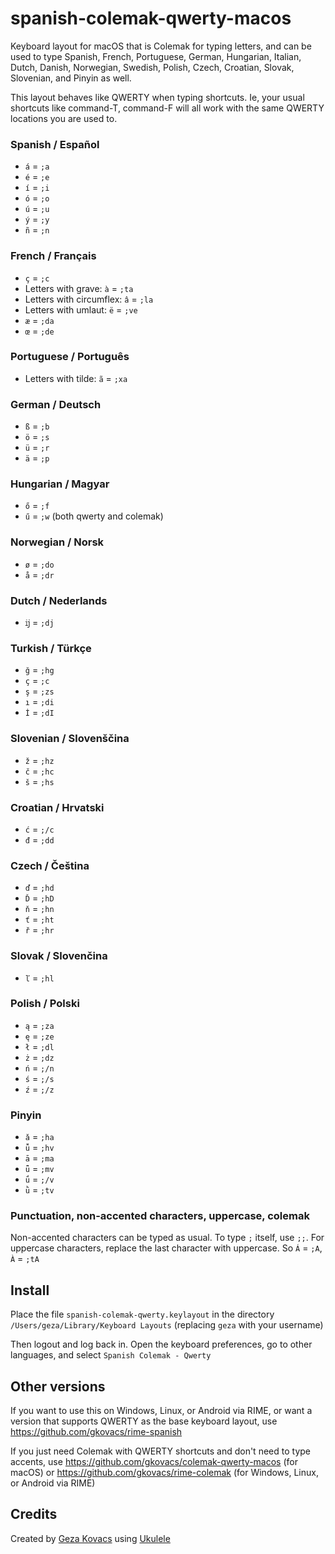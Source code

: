 # spanish-colemak-qwerty-macos

Keyboard layout for macOS that is Colemak for typing letters, and can be used to type Spanish, French, Portuguese, German, Hungarian, Italian, Dutch, Danish, Norwegian, Swedish, Polish, Czech, Croatian, Slovak, Slovenian, and Pinyin as well.

This layout behaves like QWERTY when typing shortcuts. Ie, your usual shortcuts like command-T, command-F will all work with the same QWERTY locations you are used to.

### Spanish / Español

* `á` = `;a`
* `é` = `;e`
* `í` = `;i`
* `ó` = `;o`
* `ú` = `;u`
* `ý` = `;y`
* `ñ` = `;n`

### French / Français

* `ç` = `;c`
* Letters with grave: `à` = `;ta`
* Letters with circumflex: `â` = `;la`
* Letters with umlaut: `ë` = `;ve`
* `æ` = `;da`
* `œ` = `;de`

### Portuguese / Português

* Letters with tilde: `ã` = `;xa`

### German / Deutsch

* `ß` = `;b`
* `ö` = `;s`
* `ü` = `;r`
* `ä` = `;p`

### Hungarian / Magyar

* `ő` = `;f`
* `ű` = `;w` (both qwerty and colemak)

### Norwegian / Norsk

* `ø` = `;do`
* `å` = `;dr`

### Dutch / Nederlands

* `ĳ` = `;dj`

### Turkish / Türkçe

* `ğ` = `;hg`
* `ç` = `;c`
* `ş` = `;zs`
* `ı` = `;di`
* `İ` = `;dI`

### Slovenian / Slovenščina

* `ž` = `;hz`
* `č` = `;hc`
* `š` = `;hs`

### Croatian / Hrvatski

* `ć` = `;/c`
* `đ` = `;dd`

### Czech / Čeština

* `ď` = `;hd`
* `Ď` = `;hD`
* `ň` = `;hn`
* `ť` = `;ht`
* `ř` = `;hr`

### Slovak / Slovenčina

* `ľ` = `;hl`

### Polish / Polski

* `ą` = `;za`
* `ę` = `;ze`
* `ł` = `;dl`
* `ż` = `;dz`
* `ń` = `;/n`
* `ś` = `;/s`
* `ź` = `;/z`

### Pinyin

* `ǎ` = `;ha`
* `ǚ` = `;hv`
* `ā` = `;ma`
* `ǖ` = `;mv`
* `ǘ` = `;/v`
* `ǜ` = `;tv`

### Punctuation, non-accented characters, uppercase, colemak

Non-accented characters can be typed as usual. To type `;` itself, use `;;`. For uppercase characters, replace the last character with uppercase. So `Á` = `;A`, `À` = `;tA`

## Install

Place the file `spanish-colemak-qwerty.keylayout` in the directory `/Users/geza/Library/Keyboard Layouts` (replacing `geza` with your username)

Then logout and log back in. Open the keyboard preferences, go to other languages, and select `Spanish Colemak - Qwerty`

## Other versions

If you want to use this on Windows, Linux, or Android via RIME, or want a version that supports QWERTY as the base keyboard layout, use https://github.com/gkovacs/rime-spanish

If you just need Colemak with QWERTY shortcuts and don't need to type accents, use https://github.com/gkovacs/colemak-qwerty-macos (for macOS) or https://github.com/gkovacs/rime-colemak (for Windows, Linux, or Android via RIME)

## Credits

Created by [Geza Kovacs](https://github.com/gkovacs)
using [Ukulele](https://scripts.sil.org/ukelele)